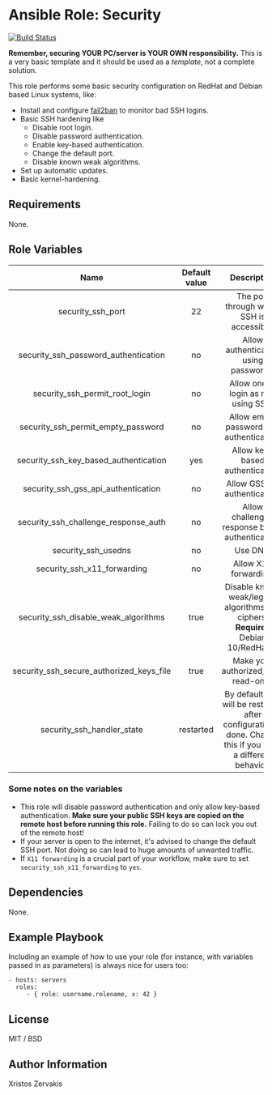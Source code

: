 # Ansible Role: Security

[![Build Status](https://travis-ci.com/chzerv/ansible-role-security.svg?branch=master)](https://travis-ci.com/chzerv/ansible-role-security)

**Remember, securing YOUR PC/server is YOUR OWN responsibility.** This is a very basic template and it should be used as a _template_, not a complete solution.

This role performs some basic security configuration on RedHat and Debian based Linux systems, like:

- Install and configure [fail2ban](https://www.fail2ban.org/wiki/index.php/Main_Page) to monitor bad SSH logins.
- Basic SSH hardening like
  - Disable root login.
  - Disable password authentication.
  - Enable key-based authentication.
  - Change the default port.
  - Disable known weak algorithms.
- Set up automatic updates.
- Basic kernel-hardening.

## Requirements

None.

## Role Variables

|                   Name                   | Default value |                                                 Description                                                  |
| :--------------------------------------: | :-----------: | :----------------------------------------------------------------------------------------------------------: |
|            security_ssh_port             |      22       |                                  The port through which SSH is accessible.                                   |
|   security_ssh_password_authentication   |      no       |                                    Allow authentication using passwords.                                     |
|      security_ssh_permit_root_login      |      no       |                                    Allow one to login as root using SSH.                                     |
|    security_ssh_permit_empty_password    |      no       |                                  Allow empty passwords for authentication.                                   |
|  security_ssh_key_based_authentication   |      yes      |                                       Allow key-based authentication.                                        |
|   security_ssh_gss_api_authentication    |      no       |                                        Allow GSS api authentication.                                         |
|   security_ssh_challenge_response_auth   |      no       |                                Allow challenge-response based authentication.                                |
|           security_ssh_usedns            |      no       |                                                   Use DNS.                                                   |
|       security_ssh_x11_forwarding        |      no       |                                            Allow X11 forwarding.                                             |
|   security_ssh_disable_weak_algorithms   |     true      |              Disable known weak/legacy algorithms and ciphers. **Requires** Debian 10/RedHat 8.              |
| security_ssh_secure_authorized_keys_file |     true      |                                     Make your authorized_keys read-only.                                     |
|        security_ssh_handler_state        |   restarted   | By default, ssh will be restarted after configuration is done. Change this if you want a different behavior. |

### Some notes on the variables

- This role will disable password authentication and only allow key-based authentication. **Make sure your public SSH keys are copied on the remote host before running this role.** Failing to do so can lock you out of the remote host!
- If your server is open to the internet, it's advised to change the default SSH port. Not doing so can lead to huge amounts of unwanted traffic.
- If `X11 forwarding` is a crucial part of your workflow, make sure to set `security_ssh_x11_forwarding` to `yes`.

## Dependencies

None.

## Example Playbook

Including an example of how to use your role (for instance, with variables passed in as parameters) is always nice for users too:

    - hosts: servers
      roles:
         - { role: username.rolename, x: 42 }

## License

MIT / BSD

## Author Information

Xristos Zervakis
